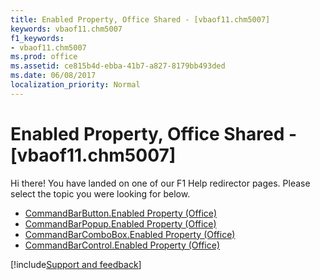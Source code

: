 ```yaml
---
title: Enabled Property, Office Shared - [vbaof11.chm5007]
keywords: vbaof11.chm5007
f1_keywords:
- vbaof11.chm5007
ms.prod: office
ms.assetid: ce815b4d-ebba-41b7-a827-8179bb493ded
ms.date: 06/08/2017
localization_priority: Normal
---
```



# Enabled Property, Office Shared - [vbaof11.chm5007]

Hi there! You have landed on one of our F1 Help redirector pages. Please select the topic you were looking for below.

- [CommandBarButton.Enabled Property (Office)](https://msdn.microsoft.com/library/264335ca-6506-0e86-16df-44af277ade83%28Office.15%29.aspx)
- [CommandBarPopup.Enabled Property (Office)](https://msdn.microsoft.com/library/d56d2e1d-27b3-f375-95aa-9efa3aa4d734%28Office.15%29.aspx)
- [CommandBarComboBox.Enabled Property (Office)](https://msdn.microsoft.com/library/f88401a5-b180-63e5-e301-a60addaacab4%28Office.15%29.aspx)
- [CommandBarControl.Enabled Property (Office)](https://msdn.microsoft.com/library/74105bf5-96a0-09ea-bb00-ef102705372c%28Office.15%29.aspx)

[!include[Support and feedback](~/includes/feedback-boilerplate.md)]